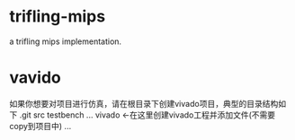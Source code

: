 # trifling-mips
a trifling mips implementation.



# vavido
如果你想要对项目进行仿真，请在根目录下创建vivado项目，典型的目录结构如下
.git
src
testbench
...
vivado 		<-在这里创建vivado工程并添加文件(不需要copy到项目中)
...
